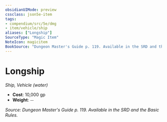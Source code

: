 ```yaml
---
obsidianUIMode: preview
cssclass: json5e-item
tags:
- compendium/src/5e/dmg
- item/vehicle/ship
aliases: ["Longship"]
SourceType: "Magic Item"
NoteIcon: magicitem
BookSource: "Dungeon Master's Guide p. 119. Available in the SRD and the Basic Rules."
---
```

# Longship
*Ship, Vehicle (water)*  

- **Cost**: 10,000 gp
- **Weight**: ⏤

*Source: Dungeon Master's Guide p. 119. Available in the SRD and the Basic Rules.*